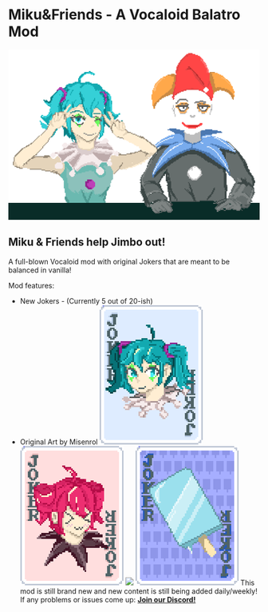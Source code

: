 # Miku&Friends - A Vocaloid Balatro Mod
![](images/mikuandjimbo.png)
## Miku & Friends help Jimbo out!

A full-blown Vocaloid mod with original Jokers that are meant to be balanced in vanilla!

Mod features:
- New Jokers - (Currently 5 out of 20-ish)
- Original Art by Misenrol
![](images/miku.png)
![](images/teto.png)
![](images/carrot..png)
![](images/lolly.png)
This mod is still brand new and new content is still being added daily/weekly!
If any problems or issues come up:
**[Join our Discord!](https://discord.gg/8ezUX7ACd7)**
